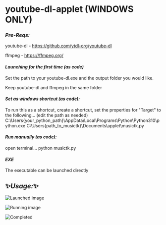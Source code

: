 # youtube-dl-applet (WINDOWS ONLY)

### _Pre-Reqs:_

youtube-dl - https://github.com/ytdl-org/youtube-dl

ffmpeg - https://ffmpeg.org/

#### _Launching for the first time (as code)_
Set the path to your youtube-dl.exe and the output folder you would like. 

Keep youtube-dl and ffmpeg in the same folder

#### _Set as windows shortcut (as code):_
To run this as a shortcut, create a shortcut, set the properties for "Target" to the following... (edit the path as needed)
C:\Users\{your_python_path}\AppData\Local\Programs\Python\Python310\python.exe C:\Users\{path_to_musictk}\Documents\applet\musictk.py

#### _Run manually (as code):_
open terminal... python musictk.py

#### _EXE_
The executable can be launched directly


## ✨_Usage:_✨
![Launched image](https://cdn.discordapp.com/attachments/280776371779928074/1153069407027855390/image.png)

![Running image](https://cdn.discordapp.com/attachments/280776371779928074/1153068704100253767/image.png)

![Completed](https://cdn.discordapp.com/attachments/280776371779928074/1153069065703800933/image.png)

